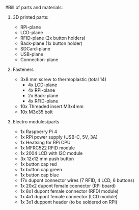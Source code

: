 #Bill of parts and materials:

1. 3D printed parts:
    - RPi-plane
    - LCD-plane
    - RFID-plane (2x button holders)
    - Back-plane (1x button holder)
    - SDCard-plane
    - USB-plane
    - Connection-plane

2. Fasteners
    - 3x8 mm screw to thermoplastic (total 14)
      - 4x LCD-plane
      - 4x RPi-plane
      - 2x Back-plane
      - 4x RFID-plane
    - 10x Threaded insert M3x4mm
    - 10x M3x35 bolt

3. Electro modules/parts
    -  1x Raspberry Pi 4
    -  1x RPi power supply (USB-C, 5V, 3A)
    -  1x Heatsing for RPi CPU
    -  1x MFRC522 RFID module
    -  1x 2004 LCD with I2C module
    -  3x 12x12 mm push button
    -  1x button cap red
    -  1x button cap green
    -  1x button cap blue
    -  17x dupont connector wires (7 RFID, 4 LCD, 6 buttons)
    -  1x 20x2 dupont female coonector (RPi board)
    -  1x 8x1 dupont female connector (RFDI module)
    -  1x 4x1 dupont female connector (LCD module)
    -  1x 3x1 duppont header (to be soldered on RPi)
